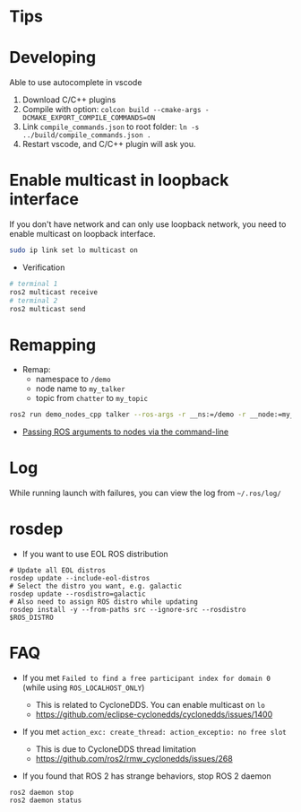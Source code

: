 # Tips

# Developing

Able to use autocomplete in vscode

1. Download C/C++ plugins
2. Compile with option: `colcon build --cmake-args -DCMAKE_EXPORT_COMPILE_COMMANDS=ON`
3. Link `compile_commands.json` to root folder: `ln -s ../build/compile_commands.json .`
4. Restart vscode, and C/C++ plugin will ask you.

# Enable multicast in loopback interface

If you don't have network and can only use loopback network, you need to enable multicast on loopback interface.

```bash
sudo ip link set lo multicast on
```

* Verification

```bash
# terminal 1
ros2 multicast receive
# terminal 2
ros2 multicast send
```

# Remapping

* Remap:
  - namespace to `/demo`
  - node name to `my_talker`
  - topic from `chatter` to `my_topic`

```bash
ros2 run demo_nodes_cpp talker --ros-args -r __ns:=/demo -r __node:=my_talker -r chatter:=my_topic
```

* [Passing ROS arguments to nodes via the command-line](https://docs.ros.org/en/foxy/How-To-Guides/Node-arguments.html)

# Log

While running launch with failures, you can view the log from `~/.ros/log/`

# rosdep

* If you want to use EOL ROS distribution

```shell
# Update all EOL distros
rosdep update --include-eol-distros
# Select the distro you want, e.g. galactic
rosdep update --rosdistro=galactic
# Also need to assign ROS distro while updating
rosdep install -y --from-paths src --ignore-src --rosdistro $ROS_DISTRO
```

# FAQ

* If you met `Failed to find a free participant index for domain 0` (while using `ROS_LOCALHOST_ONLY`)
   - This is related to CycloneDDS. You can enable multicast on `lo`
   - https://github.com/eclipse-cyclonedds/cyclonedds/issues/1400

* If you met `action_exc: create_thread: action_exceptio: no free slot`
   - This is due to CycloneDDS thread limitation
   - https://github.com/ros2/rmw_cyclonedds/issues/268

* If you found that ROS 2 has strange behaviors, stop ROS 2 daemon

```shell
ros2 daemon stop
ros2 daemon status
```
